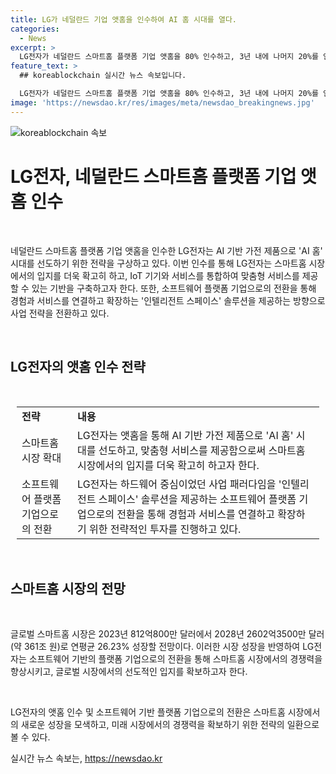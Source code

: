 ```yaml
---
title: LG가 네덜란드 기업 앳홈을 인수하여 AI 홈 시대를 열다.
categories:
  - News
excerpt: >
  LG전자가 네덜란드 스마트홈 플랫폼 기업 앳홈을 80% 인수하고, 3년 내에 나머지 20%를 인수하는 계약을 체결했다. 앳홈은 전 세계 5만여 종에 달하는 가전 및 사물인터넷(IoT) 기기를 연결하는 기술을 보유하고 있으며, LG전자는 이를 활용하여 AI 홈 시대를 선도하고자 한다. 또한, 미국 광고·데이터 분석업체 알폰소를 인수하여 하드웨어 중심이던 TV 사업을 소프트웨어 분야로 확장하고 있다. LG전자는 이를 통해 소프트웨어 기반 플랫폼 기업으로의 전환을 이루고 있으며, 이에 대한 CEO의 의지도 고스란히 담겨 있다.
feature_text: >
  ## koreablockchain 실시간 뉴스 속보입니다.

  LG전자가 네덜란드 스마트홈 플랫폼 기업 앳홈을 80% 인수하고, 3년 내에 나머지 20%를 인수하는 계약을 체결했다. 앳홈은 전 세계 5만여 종에 달하는 가전 및 사물인터넷(IoT) 기기를 연결하는 기술을 보유하고 있으며, LG전자는 이를 활용하여 AI 홈 시대를 선도하고자 한다. 또한, 미국 광고·데이터 분석업체 알폰소를 인수하여 하드웨어 중심이던 TV 사업을 소프트웨어 분야로 확장하고 있다. LG전자는 이를 통해 소프트웨어 기반 플랫폼 기업으로의 전환을 이루고 있으며, 이에 대한 CEO의 의지도 고스란히 담겨 있다.
image: 'https://newsdao.kr/res/images/meta/newsdao_breakingnews.jpg'
---
```


<p><img src="https://newsdao.kr/res/images/meta/newsdao_breakingnews.jpg" alt="koreablockchain 속보" /></p>

<h1 data-ke-size="size26">LG전자, 네덜란드 스마트홈 플랫폼 기업 앳홈 인수</h1>

<p data-ke-size="size16">&nbsp;</p>

<p>네덜란드 스마트홈 플랫폼 기업 앳홈을 인수한 LG전자는 AI 기반 가전 제품으로 'AI 홈' 시대를 선도하기 위한 전략을 구상하고 있다. 이번 인수를 통해 LG전자는 스마트홈 시장에서의 입지를 더욱 확고히 하고, IoT 기기와 서비스를 통합하여 맞춤형 서비스를 제공할 수 있는 기반을 구축하고자 한다. 또한, 소프트웨어 플랫폼 기업으로의 전환을 통해 경험과 서비스를 연결하고 확장하는 '인텔리전트 스페이스' 솔루션을 제공하는 방향으로 사업 전략을 전환하고 있다.</p>

<p data-ke-size="size16">&nbsp;</p>

<h2 data-ke-size="size26">LG전자의 앳홈 인수 전략</h2>

<p data-ke-size="size16">&nbsp;</p>

<div style="width: auto; margin: 10px">
  <table>
    <colgroup><col><col></colgroup>
    <tbody>
      <tr>
        <td style="text-align: left; height: 17px;"><b>전략</b></td>
        <td style="text-align: left; height: 17px;"><b>내용</b></td>
      </tr>
      <tr>
        <td style="text-align: left; height: 17px;">스마트홈 시장 확대</td>
        <td style="text-align: left; height: 17px;">LG전자는 앳홈을 통해 AI 기반 가전 제품으로 'AI 홈' 시대를 선도하고, 맞춤형 서비스를 제공함으로써 스마트홈 시장에서의 입지를 더욱 확고히 하고자 한다.</td>
      </tr>
      <tr>
        <td style="text-align: left; height: 17px;">소프트웨어 플랫폼 기업으로의 전환</td>
        <td style="text-align: left; height: 17px;">LG전자는 하드웨어 중심이었던 사업 패러다임을 '인텔리전트 스페이스' 솔루션을 제공하는 소프트웨어 플랫폼 기업으로의 전환을 통해 경험과 서비스를 연결하고 확장하기 위한 전략적인 투자를 진행하고 있다.</td>
      </tr>
    </tbody>
  </table>
</div>

<p data-ke-size="size16">&nbsp;</p>

<h2 data-ke-size="size26">스마트홈 시장의 전망</h2>

<p data-ke-size="size16">&nbsp;</p>

<p>글로벌 스마트홈 시장은 2023년 812억800만 달러에서 2028년 2602억3500만 달러(약 361조 원)로 연평균 26.23% 성장할 전망이다. 이러한 시장 성장을 반영하여 LG전자는 소프트웨어 기반의 플랫폼 기업으로의 전환을 통해 스마트홈 시장에서의 경쟁력을 향상시키고, 글로벌 시장에서의 선도적인 입지를 확보하고자 한다.</p>

<p data-ke-size="size16">&nbsp;</p>

<p>LG전자의 앳홈 인수 및 소프트웨어 기반 플랫폼 기업으로의 전환은 스마트홈 시장에서의 새로운 성장을 모색하고, 미래 시장에서의 경쟁력을 확보하기 위한 전략의 일환으로 볼 수 있다.</p>
실시간 뉴스 속보는, <a href="https://newsdao.kr" rel="dofollow">https://newsdao.kr</a>


